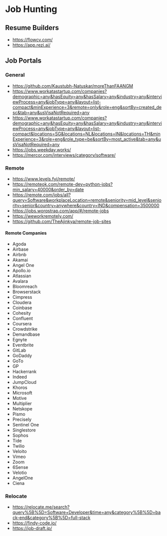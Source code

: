 # Job Hunting

## Resume Builders

- <https://flowcv.com/>
- <https://app.rezi.ai/>

## Job Portals

### General

- <https://github.com/Kaustubh-Natuskar/moreThanFAANGM>
- <https://www.workatastartup.com/companies?demographic=any&hasEquity=any&hasSalary=any&industry=any&interviewProcess=any&jobType=any&layout=list-compact&minExperience=3&remote=only&role=eng&sortBy=created_desc&tab=any&usVisaNotRequired=any>
- <https://www.workatastartup.com/companies?demographic=any&hasEquity=any&hasSalary=any&industry=any&interviewProcess=any&jobType=any&layout=list-compact&locations=SG&locations=NL&locations=IN&locations=TH&minExperience=3&role=eng&role_type=be&sortBy=most_active&tab=any&usVisaNotRequired=any>
- <https://jobs.weekday.works/>
- <https://mercor.com/interviews/category/software/>

### Remote

- <https://www.levels.fyi/remote/>
- <https://remoteok.com/remote-dev+python-jobs?min_salary=40000&order_by=date>
- <https://remote.com/jobs/all?query=Software&workplaceLocation=remote&seniority=mid_level&seniority=senior&country=anywhere&country=IND&compensation=3500000>
- <https://jobs.worqstrap.com/app/#/remote-jobs>
- <https://weworkremotely.com/>
- <https://github.com/TheAjinkya/remote-job-sites>

#### Remote Companies

- Agoda
- Airbase
- Airbnb
- Akamai
- Angel One
- Apollo.io
- Atlassian
- Avalara
- Bloomreach
- Browserstack
- Cimpress
- Cloudera
- Coinbase
- Cohesity
- Confluent
- Coursera
- Crowdstrike
- Demandbase
- Egnyte
- Eventbrite
- GitLab
- GoDaddy
- GoTo
- GP
- Hackerrank
- Indeed
- JumpCloud
- Khoros
- Microsoft
- Motive
- Multiplier
- Netskope
- Pismo
- Precisely
- Sentinel One
- Singlestore
- Sophos
- Tide
- Twilio
- Veloito
- Vimeo
- Zoom
- 6Sense
- Velotio
- AngelOne
- Ciena

### Relocate

- <https://relocate.me/search?query%5B%5D=Software+Developer&time=any&category%5B%5D=back-end&category%5B%5D=full-stack>
- <https://findy-code.io/>
- <https://job-draft.jp/>
